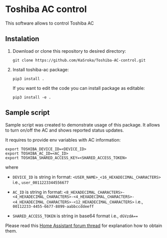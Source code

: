 # Toshiba AC control
This software allows to control Toshiba AC

## Instalation
1. Download or clone this repository to desired directory:

    `git clone https://github.com/KaSroka/Toshiba-AC-control.git`
2. Install toshiba-ac package:

    `pip3 install .`

    If you want to edit the code you can install package as editable:

    `pip3 install -e .`

## Sample script
Sample script was created to demonstrate usage of this package. It allows to turn on/off the AC and shows reported status updates.

It requires to provide env variables with AC information:

```
export TOSHIBA_DEVICE_ID=<DEVICE_ID>
export TOSHIBA_AC_ID=<AC_ID>
export TOSHIBA_SHARED_ACCESS_KEY=<SHARED_ACCESS_TOKEN>
```

where

- `DEVICE_ID` is string in format: `<USER_NAME>_<16_HEXADECIMAL_CHARACTERS>` i.e., `user_0011223344556677`

- `AC_ID` is string in format: `<8_HEXADECIMAL_CHARACTERS>-<4_HEXADECIMAL_CHARACTERS>-<4_HEXADECIMAL_CHARACTERS>-<4_HEXADECIMAL_CHARACTERS>-<12_HEXADECIMAL_CHARACTERS>` i.e., `00112233-4455-6677-8899-aabbccddeeff`

- `SHARED_ACCESS_TOKEN` is string in base64 format i.e., `dGVzdA==`

Please read this [Home Assistant forum thread](https://community.home-assistant.io/t/toshiba-home-ac-control/137698) for explanation how to obtain them.


 